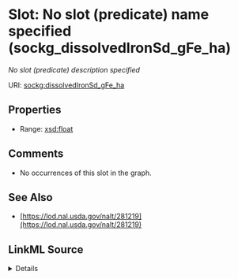 

# Slot: No slot (predicate) name specified (sockg_dissolvedIronSd_gFe_ha)


_No slot (predicate) description specified_







URI: [sockg:dissolvedIronSd_gFe_ha](https://idir.uta.edu/sockg-ontology/docs/dissolvedIronSd_gFe_ha)



<!-- no inheritance hierarchy -->








## Properties

* Range: [xsd:float](http://www.w3.org/2001/XMLSchema#float)





## Comments

* No occurrences of this slot in the graph.

## See Also

* [https://lod.nal.usda.gov/nalt/281219](https://lod.nal.usda.gov/nalt/281219)



## LinkML Source

<details>

```yaml
name: sockg_dissolvedIronSd_gFe_ha
description: No slot (predicate) description specified
title: No slot (predicate) name specified
comments:
- No occurrences of this slot in the graph.
from_schema: soc-kg
see_also:
- https://lod.nal.usda.gov/nalt/281219
rank: 1000
domain: sockg_WaterQualityArea
slot_uri: sockg:dissolvedIronSd_gFe_ha
alias: sockg_dissolvedIronSd_gFe_ha
range: float

```
</details>